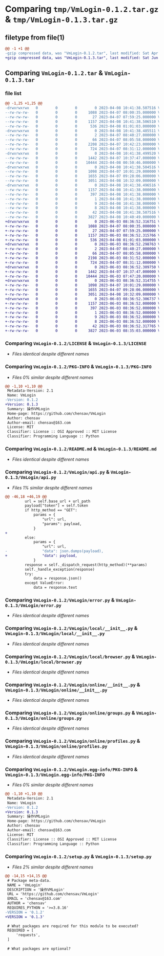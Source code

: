 # Comparing `tmp/VmLogin-0.1.2.tar.gz` & `tmp/VmLogin-0.1.3.tar.gz`

## filetype from file(1)

```diff
@@ -1 +1 @@
-gzip compressed data, was "VmLogin-0.1.2.tar", last modified: Sat Apr  8 10:41:38 2023, max compression
+gzip compressed data, was "VmLogin-0.1.3.tar", last modified: Sat Jun  3 08:36:52 2023, max compression
```

## Comparing `VmLogin-0.1.2.tar` & `VmLogin-0.1.3.tar`

### file list

```diff
@@ -1,25 +1,25 @@
-drwxrwxrwx   0        0        0        0 2023-04-08 10:41:38.507516 VmLogin-0.1.2/
--rw-rw-rw-   0        0        0     1088 2023-04-07 08:00:35.000000 VmLogin-0.1.2/LICENSE
--rw-rw-rw-   0        0        0       27 2023-04-07 07:59:25.000000 VmLogin-0.1.2/MANIFEST.in
--rw-rw-rw-   0        0        0     1157 2023-04-08 10:41:38.506510 VmLogin-0.1.2/PKG-INFO
--rw-rw-rw-   0        0        0      536 2023-04-08 01:01:03.000000 VmLogin-0.1.2/README.md
-drwxrwxrwx   0        0        0        0 2023-04-08 10:41:38.485511 VmLogin-0.1.2/VmLogin/
--rw-rw-rw-   0        0        0        2 2023-04-07 08:40:27.000000 VmLogin-0.1.2/VmLogin/__init__.py
--rw-rw-rw-   0        0        0       66 2023-04-07 08:05:58.000000 VmLogin-0.1.2/VmLogin/__version__.py
--rw-rw-rw-   0        0        0     2208 2023-04-07 10:42:23.000000 VmLogin-0.1.2/VmLogin/api.py
--rw-rw-rw-   0        0        0      724 2023-04-07 08:31:12.000000 VmLogin-0.1.2/VmLogin/error.py
-drwxrwxrwx   0        0        0        0 2023-04-08 10:41:38.499520 VmLogin-0.1.2/VmLogin/local/
--rw-rw-rw-   0        0        0     1442 2023-04-07 10:37:47.000000 VmLogin-0.1.2/VmLogin/local/__init__.py
--rw-rw-rw-   0        0        0    10444 2023-04-08 00:50:46.000000 VmLogin-0.1.2/VmLogin/local/browser.py
-drwxrwxrwx   0        0        0        0 2023-04-08 10:41:38.504516 VmLogin-0.1.2/VmLogin/online/
--rw-rw-rw-   0        0        0     1098 2023-04-07 10:01:29.000000 VmLogin-0.1.2/VmLogin/online/__init__.py
--rw-rw-rw-   0        0        0     1655 2023-04-07 09:28:06.000000 VmLogin-0.1.2/VmLogin/online/groups.py
--rw-rw-rw-   0        0        0     3051 2023-04-08 10:32:09.000000 VmLogin-0.1.2/VmLogin/online/profiles.py
-drwxrwxrwx   0        0        0        0 2023-04-08 10:41:38.496516 VmLogin-0.1.2/VmLogin.egg-info/
--rw-rw-rw-   0        0        0     1157 2023-04-08 10:41:38.000000 VmLogin-0.1.2/VmLogin.egg-info/PKG-INFO
--rw-rw-rw-   0        0        0      397 2023-04-08 10:41:38.000000 VmLogin-0.1.2/VmLogin.egg-info/SOURCES.txt
--rw-rw-rw-   0        0        0        1 2023-04-08 10:41:38.000000 VmLogin-0.1.2/VmLogin.egg-info/dependency_links.txt
--rw-rw-rw-   0        0        0        9 2023-04-08 10:41:38.000000 VmLogin-0.1.2/VmLogin.egg-info/requires.txt
--rw-rw-rw-   0        0        0        8 2023-04-08 10:41:38.000000 VmLogin-0.1.2/VmLogin.egg-info/top_level.txt
--rw-rw-rw-   0        0        0       42 2023-04-08 10:41:38.507516 VmLogin-0.1.2/setup.cfg
--rw-rw-rw-   0        0        0     3827 2023-04-08 10:40:49.000000 VmLogin-0.1.2/setup.py
+drwxrwxrwx   0        0        0        0 2023-06-03 08:36:52.316751 VmLogin-0.1.3/
+-rw-rw-rw-   0        0        0     1088 2023-04-07 08:00:35.000000 VmLogin-0.1.3/LICENSE
+-rw-rw-rw-   0        0        0       27 2023-04-07 07:59:25.000000 VmLogin-0.1.3/MANIFEST.in
+-rw-rw-rw-   0        0        0     1157 2023-06-03 08:36:52.315766 VmLogin-0.1.3/PKG-INFO
+-rw-rw-rw-   0        0        0      536 2023-04-08 01:01:03.000000 VmLogin-0.1.3/README.md
+drwxrwxrwx   0        0        0        0 2023-06-03 08:36:52.298763 VmLogin-0.1.3/VmLogin/
+-rw-rw-rw-   0        0        0        2 2023-04-07 08:40:27.000000 VmLogin-0.1.3/VmLogin/__init__.py
+-rw-rw-rw-   0        0        0       66 2023-04-07 08:05:58.000000 VmLogin-0.1.3/VmLogin/__version__.py
+-rw-rw-rw-   0        0        0     2198 2023-06-03 08:31:52.000000 VmLogin-0.1.3/VmLogin/api.py
+-rw-rw-rw-   0        0        0      724 2023-04-07 08:31:12.000000 VmLogin-0.1.3/VmLogin/error.py
+drwxrwxrwx   0        0        0        0 2023-06-03 08:36:52.309750 VmLogin-0.1.3/VmLogin/local/
+-rw-rw-rw-   0        0        0     1442 2023-04-07 10:37:47.000000 VmLogin-0.1.3/VmLogin/local/__init__.py
+-rw-rw-rw-   0        0        0    10444 2023-06-03 07:47:20.000000 VmLogin-0.1.3/VmLogin/local/browser.py
+drwxrwxrwx   0        0        0        0 2023-06-03 08:36:52.314755 VmLogin-0.1.3/VmLogin/online/
+-rw-rw-rw-   0        0        0     1098 2023-04-07 10:01:29.000000 VmLogin-0.1.3/VmLogin/online/__init__.py
+-rw-rw-rw-   0        0        0     1655 2023-04-07 09:28:06.000000 VmLogin-0.1.3/VmLogin/online/groups.py
+-rw-rw-rw-   0        0        0     3051 2023-04-08 10:32:09.000000 VmLogin-0.1.3/VmLogin/online/profiles.py
+drwxrwxrwx   0        0        0        0 2023-06-03 08:36:52.306737 VmLogin-0.1.3/VmLogin.egg-info/
+-rw-rw-rw-   0        0        0     1157 2023-06-03 08:36:52.000000 VmLogin-0.1.3/VmLogin.egg-info/PKG-INFO
+-rw-rw-rw-   0        0        0      397 2023-06-03 08:36:52.000000 VmLogin-0.1.3/VmLogin.egg-info/SOURCES.txt
+-rw-rw-rw-   0        0        0        1 2023-06-03 08:36:52.000000 VmLogin-0.1.3/VmLogin.egg-info/dependency_links.txt
+-rw-rw-rw-   0        0        0        9 2023-06-03 08:36:52.000000 VmLogin-0.1.3/VmLogin.egg-info/requires.txt
+-rw-rw-rw-   0        0        0        8 2023-06-03 08:36:52.000000 VmLogin-0.1.3/VmLogin.egg-info/top_level.txt
+-rw-rw-rw-   0        0        0       42 2023-06-03 08:36:52.317765 VmLogin-0.1.3/setup.cfg
+-rw-rw-rw-   0        0        0     3827 2023-06-03 08:35:03.000000 VmLogin-0.1.3/setup.py
```

### Comparing `VmLogin-0.1.2/LICENSE` & `VmLogin-0.1.3/LICENSE`

 * *Files identical despite different names*

### Comparing `VmLogin-0.1.2/PKG-INFO` & `VmLogin-0.1.3/PKG-INFO`

 * *Files 0% similar despite different names*

```diff
@@ -1,10 +1,10 @@
 Metadata-Version: 2.1
 Name: VmLogin
-Version: 0.1.2
+Version: 0.1.3
 Summary: 操作VMLogin
 Home-page: https://github.com/chensav/VmLogin
 Author: chensav
 Author-email: chensav@163.com
 License: MIT
 Classifier: License :: OSI Approved :: MIT License
 Classifier: Programming Language :: Python
```

### Comparing `VmLogin-0.1.2/README.md` & `VmLogin-0.1.3/README.md`

 * *Files identical despite different names*

### Comparing `VmLogin-0.1.2/VmLogin/api.py` & `VmLogin-0.1.3/VmLogin/api.py`

 * *Files 1% similar despite different names*

```diff
@@ -46,18 +46,19 @@
         url = self.base_url + url_path
         payload["token"] = self.token
         if http_method == "GET":
             params = {
                 "url": url,
                 "params": payload,
             }
+
         else:
             params = {
                 "url": url,
-                "data": json.dumps(payload),
+                "data": payload,
             }
         response = self._dispatch_request(http_method)(**params)
         self._handle_exception(response)
         try:
             data = response.json()
         except ValueError:
             data = response.text
```

### Comparing `VmLogin-0.1.2/VmLogin/error.py` & `VmLogin-0.1.3/VmLogin/error.py`

 * *Files identical despite different names*

### Comparing `VmLogin-0.1.2/VmLogin/local/__init__.py` & `VmLogin-0.1.3/VmLogin/local/__init__.py`

 * *Files identical despite different names*

### Comparing `VmLogin-0.1.2/VmLogin/local/browser.py` & `VmLogin-0.1.3/VmLogin/local/browser.py`

 * *Files identical despite different names*

### Comparing `VmLogin-0.1.2/VmLogin/online/__init__.py` & `VmLogin-0.1.3/VmLogin/online/__init__.py`

 * *Files identical despite different names*

### Comparing `VmLogin-0.1.2/VmLogin/online/groups.py` & `VmLogin-0.1.3/VmLogin/online/groups.py`

 * *Files identical despite different names*

### Comparing `VmLogin-0.1.2/VmLogin/online/profiles.py` & `VmLogin-0.1.3/VmLogin/online/profiles.py`

 * *Files identical despite different names*

### Comparing `VmLogin-0.1.2/VmLogin.egg-info/PKG-INFO` & `VmLogin-0.1.3/VmLogin.egg-info/PKG-INFO`

 * *Files 0% similar despite different names*

```diff
@@ -1,10 +1,10 @@
 Metadata-Version: 2.1
 Name: VmLogin
-Version: 0.1.2
+Version: 0.1.3
 Summary: 操作VMLogin
 Home-page: https://github.com/chensav/VmLogin
 Author: chensav
 Author-email: chensav@163.com
 License: MIT
 Classifier: License :: OSI Approved :: MIT License
 Classifier: Programming Language :: Python
```

### Comparing `VmLogin-0.1.2/setup.py` & `VmLogin-0.1.3/setup.py`

 * *Files 2% similar despite different names*

```diff
@@ -14,15 +14,15 @@
 # Package meta-data.
 NAME = 'VmLogin'
 DESCRIPTION = '操作VMLogin'
 URL = 'https://github.com/chensav/VmLogin'
 EMAIL = 'chensav@163.com'
 AUTHOR = 'chensav'
 REQUIRES_PYTHON = '>=3.8.16'
-VERSION = '0.1.2'
+VERSION = '0.1.3'
 
 # What packages are required for this module to be executed?
 REQUIRED = [
     'requests',
 ]
 
 # What packages are optional?
```

